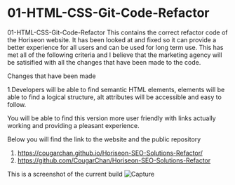 # 01-HTML-CSS-Git-Code-Refactor
01-HTML-CSS-Git-Code-Refactor This contains the correct refactor code of the Horiseon website. It has been looked at and fixed so it can provide a better experience for all users and can be used for long term use.  This has met all of the following criteria and I believe that the marketing agency will be satisified with all the changes that have been made to the code. 

Changes that have been made

1.Developers will be able to find semantic HTML elements, elements will be able to find a logical structure, alt attributes will be accessible and easy to follow.

You will be able to find this version more user friendly with links actually working and providing a pleasant experience.

Below you will find the link to the website and the public repository

1. https://cougarchan.github.io/Horiseon-SEO-Solutions-Refactor/
2. https://github.com/CougarChan/Horiseon-SEO-Solutions-Refactor


This is a screenshot of the current build
![Capture](https://user-images.githubusercontent.com/93087137/147419605-5c700439-5702-46fd-8f0e-4acb481a6abe.PNG)
